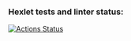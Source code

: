 ### Hexlet tests and linter status:
[![Actions Status](https://github.com/temasemyonov678gh/layout-designer-project-lvl2/workflows/hexlet-check/badge.svg)](https://github.com/temasemyonov678gh/layout-designer-project-lvl2/actions)